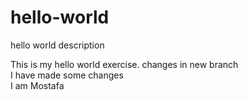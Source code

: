 # hello-world
hello world description

This is my hello world exercise. 
changes in new branch  
I have made some changes  
I am Mostafa  
